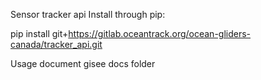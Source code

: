 Sensor tracker api
Install through pip:

pip install git+https://gitlab.oceantrack.org/ocean-gliders-canada/tracker_api.git

Usage document gisee docs folder